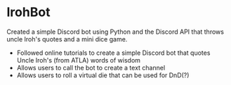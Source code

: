 # IrohBot
Created a simple Discord bot using Python and the Discord API that throws uncle Iroh's quotes and a mini dice game. 

* Followed online tutorials to create a simple Discord bot that quotes Uncle Iroh's (from ATLA) words of wisdom
* Allows users to call the bot to create a text channel
* Allows users to roll a virtual die that can be used for DnD(?)

